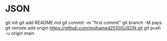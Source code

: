 # JSON
git init
git add README.md
git commit -m "first commit"
git branch -M pays
git remote add origin https://github.com/mohamed25100/JSON.git
git push -u origin main